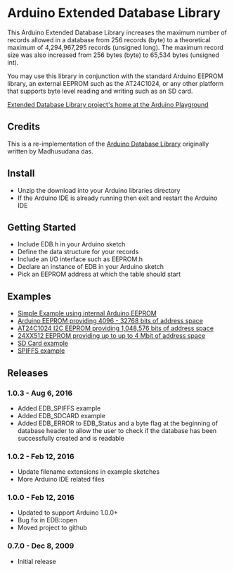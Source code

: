 # Arduino Extended Database Library
This Arduino Extended Database Library increases the maximum number of records allowed in a database from 256 records (byte) to a theoretical maximum of 4,294,967,295 records (unsigned long). The maximum record size was also increased from 256 bytes (byte) to 65,534 bytes (unsigned int).

You may use this library in conjunction with the standard Arduino EEPROM library, an external EEPROM such as the AT24C1024, or any other platform that supports byte level reading and writing such as an SD card.

[Extended Database Library project's home at the Arduino Playground](http://playground.arduino.cc/Code/ExtendedDatabaseLibrary)

## Credits
This is a re-implementation of the [Arduino Database Library](http://playground.arduino.cc/Code/DatabaseLibrary) originally written by Madhusudana das.

## Install
* Unzip the download into your Arduino libraries directory
* If the Arduino IDE is already running then exit and restart the Arduino IDE

## Getting Started
* Include EDB.h in your Arduino sketch
* Define the data structure for your records
* Include an I/O interface such as EEPROM.h
* Declare an instance of EDB in your Arduino sketch
* Pick an EEPROM address at which the table should start

## Examples
* [Simple Example using internal Arduino EEPROM](https://github.com/jwhiddon/arduino-edb/tree/master/examples/EDB_Simple)
* [Arduino EEPROM providing 4096 - 32768 bits of address space](https://github.com/jwhiddon/arduino-edb/tree/master/examples/EDB_Internal_EEPROM)
* [AT24C1024 I2C EEPROM providing 1,048,576 bits of address space](https://github.com/jwhiddon/arduino-edb/tree/master/examples/EDB_AT24C1024)
* [24XX512 EEPROM providing up to up to 4 Mbit of address space](https://github.com/jwhiddon/arduino-edb/tree/master/examples/EDB_24XX512)
* [SD Card example](https://github.com/jwhiddon/EDB/tree/master/examples/EDB_SDCARD)
* [SPIFFS example](https://github.com/jwhiddon/EDB/tree/master/examples/EDB_SPIFFS)

## Releases

### 1.0.3 - Aug 6, 2016
* Added EDB_SPIFFS example
* Added EDB_SDCARD example
* Added EDB_ERROR to EDB_Status and a byte flag at the beginning of database header to allow the user to check if the database has been successfully created and is readable

### 1.0.2 - Feb 12, 2016
* Update filename extensions in example sketches
* More Arduino IDE related files

### 1.0.0 - Feb 12, 2016
* Updated to support Arduino 1.0.0+
* Bug fix in EDB::open
* Moved project to github

### 0.7.0 - Dec 8, 2009
* Initial release
